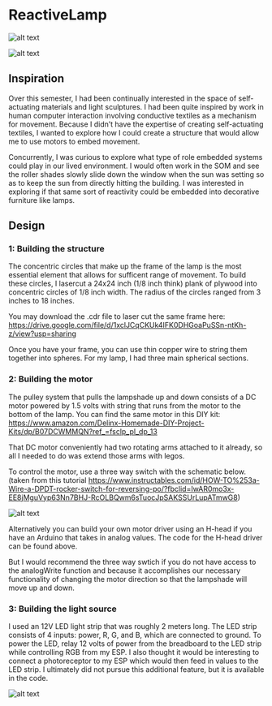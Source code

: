 # ReactiveLamp

![alt text](https://felswebsite.s3.amazonaws.com/lamp1.jpg)

![alt text](https://felswebsite.s3.amazonaws.com/lamp2.jpg)

## Inspiration
Over this semester, I had been continually interested in the space of self-actuating materials and light sculptures. I had been quite inspired by work in human computer interaction involving conductive textiles as a mechanism for movement. Because I didn’t have the expertise of creating self-actuating textiles, I wanted to explore how I could create a structure that would allow me to use motors to embed movement. 

Concurrently, I was curious to explore what type of role embedded systems could play in our lived environment. I would often work in the SOM and see the roller shades slowly slide down the window when the sun was setting so as to keep the sun from directly hitting the building. I was interested in exploring if that same sort of reactivity could be embedded into decorative furniture like lamps.   

## Design

### 1: Building the structure

The concentric circles that make up the frame of the lamp is the most essential element that allows for sufficent range of movement. To build these circles, I lasercut a 24x24 inch (1/8 inch think) plank of plywood into concentric circles of 1/8 inch width. The radius of the circles ranged from 3 inches to 18 inches.

You may download the .cdr file to laser cut the same frame here: https://drive.google.com/file/d/1xclJCqCKUk4IFK0DHGoaPuSSn-ntKh-z/view?usp=sharing

Once you have your frame, you can use thin copper wire to string them together into spheres. For my lamp, I had three main spherical sections. 

### 2: Building the motor

The pulley system that pulls the lampshade up and down consists of a DC motor powered by 1.5 volts with string that runs from the motor to the bottom of the lamp. You can find the same motor in this DIY kit: https://www.amazon.com/Delinx-Homemade-DIY-Project-Kits/dp/B07DCWMMQN?ref_=fsclp_pl_dp_13

That DC motor conveniently had two rotating arms attached to it already, so all I needed to do was extend those arms with legos. 

To control the motor, use a three way switch with the schematic below. (taken from this tutorial https://www.instructables.com/id/HOW-TO%253a-Wire-a-DPDT-rocker-switch-for-reversing-po/?fbclid=IwAR0mo3x-EE8jMguVyp63Nn7BHJ-RcOLBQwm6sTuocJpSAKSSUrLupATmwG8) 

![alt text](https://felswebsite.s3.amazonaws.com/3wayswitch.jpg)

Alternatively you can build your own motor driver using an H-head if you have an Arduino that takes in analog values. The code for the H-head driver can be found above. 

But I would recommend the three way swtich if you do not have access to the analogWrite function and because it accomplishes our necessary functionality of changing the motor direction so that the lampshade will move up and down. 

### 3: Building the light source

I used an 12V LED light strip that was roughly 2 meters long. The LED strip consists of 4 inputs: power, R, G, and B, which are connected to ground. To power the LED, relay 12 volts of power from the breadboard to the LED strip while controlling RGB from my ESP. I also thought it would be interesting to connect a photoreceptor to my ESP which would then feed in values to the LED strip. I ultimately did not pursue this additional feature, but it is available in the code.

![alt text](https://felswebsite.s3.amazonaws.com/schematicesp32.png)
